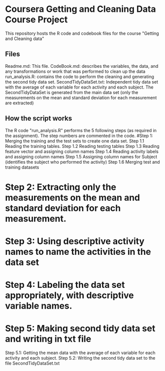 # Coursera Getting and Cleaning Data Course Project

This repository hosts the R code and codebook files for the course "Getting and Cleaning data"

## Files

Readme.md: This file. 
CodeBook.md: describes the variables, the data, and any transformations or work that was performed to clean up the data 
run_analysis.R: contains the code to perform the cleaning and generating the second tidy data set.
SecondTidyDataSet.txt: Independent tidy data set with the average of each variable for each activity and 
each subject. The SecondTidyDataSet is generated from the main data set (only the measurements 
on the mean and standard deviation for each measurement are extracted)

## How the script works
The R code "run_analysis.R" performs the 5 following steps (as required in the assignment). The step numbers are commented in the code. 
#Step 1: Merging the training and the test sets to create one data set.
Step 1.1 Reading the training tables.
Step 1.2 Reading testing tables
Step 1.3 Reading feature vector and assigning column names
Step 1.4 Reading activity labels and assigning column names
Step 1.5 Assigning column names for Subject (identifies the subject who performed the activity)
Step 1.6 Merging test and training datasets

# Step 2: Extracting only the measurements on the mean and standard deviation for each measurement.

# Step 3: Using descriptive activity names to name the activities in the data set

# Step 4: Labeling the data set appropriately, with descriptive variable names.

# Step 5: Making second tidy data set and writing in txt file
Step 5.1: Getting the mean data with the average of each variable for each activity and each subject.
Step 5.2: Writing the second tidy data set to the file SecondTidyDataSet.txt